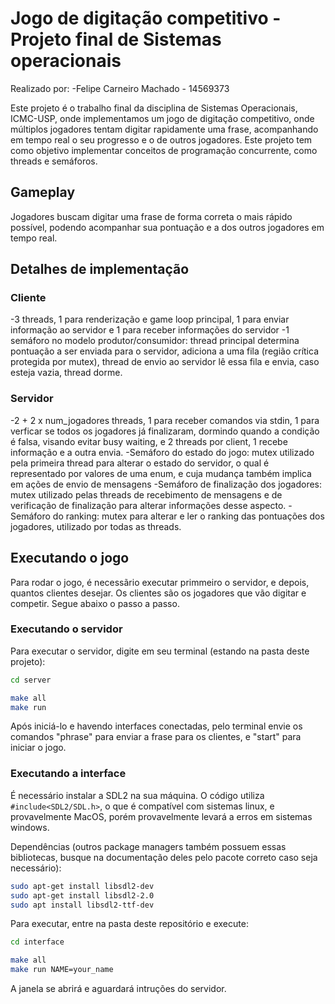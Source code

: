 # Jogo de digitação competitivo - Projeto final de Sistemas operacionais

Realizado por:
-Felipe Carneiro Machado - 14569373

Este projeto é o trabalho final da disciplina de Sistemas Operacionais, ICMC-USP, onde implementamos um jogo de digitação competitivo, onde múltiplos jogadores tentam digitar rapidamente uma frase, acompanhando em tempo real o seu progresso e o de outros jogadores. Este projeto tem como objetivo implementar conceitos de programação concurrente, como threads e semáforos.


## Gameplay   

Jogadores buscam digitar uma frase de forma correta o mais rápido possível, podendo acompanhar sua pontuação e a dos outros jogadores em tempo real.

## Detalhes de implementação  

### Cliente
-3 threads, 1 para renderização e game loop principal, 1 para enviar informação ao servidor e 1 para receber informações do servidor
-1 semáforo no modelo produtor/consumidor: thread principal determina pontuação a ser enviada para o servidor, adiciona a uma fila (região crítica protegida por mutex), thread de envio ao servidor
lê essa fila e envia, caso esteja vazia, thread dorme.

### Servidor
-2 + 2 x num_jogadores threads, 1 para receber comandos via stdin, 1 para verficar se todos os jogadores já finalizaram, dormindo quando a condição é falsa, visando evitar 
busy waiting, e 2 threads por client, 1 recebe informação e a outra envia.
-Semáforo do estado do jogo: mutex utilizado pela primeira thread para alterar o estado do servidor, o qual é representado por valores de uma enum, e cuja mudança também implica em ações de envio de mensagens
-Semáforo de finalização dos jogadores: mutex utilizado pelas threads de recebimento de mensagens e de verificação de finalização para alterar informações desse aspecto.
-Semáforo do ranking: mutex para alterar e ler o ranking das pontuações dos jogadores, utilizado por todas as threads.


## Executando o jogo

Para rodar o jogo, é necessãrio executar primmeiro o servidor, e depois, quantos clientes desejar. Os clientes são os jogadores que vão digitar e competir. Segue abaixo o passo a passo.

### Executando o servidor

Para executar o servidor, digite em seu terminal (estando na pasta deste projeto):

```bash
cd server
```

```bash
make all
make run
```

Após iniciá-lo e havendo interfaces conectadas, pelo terminal envie os comandos "phrase" para enviar a frase para os clientes, e "start" para iniciar o jogo.

### Executando a interface 

É necessário instalar a SDL2 na sua máquina. O código utiliza `#include<SDL2/SDL.h>`, o que é compatível com sistemas linux, e provavelmente MacOS, porém provavelmente levará a erros em sistemas windows.


Dependências (outros package managers também possuem essas bibliotecas, busque na documentação deles pelo pacote correto caso seja necessário):

```bash
sudo apt-get install libsdl2-dev
sudo apt-get install libsdl2-2.0
sudo apt install libsdl2-ttf-dev
```

Para executar, entre na pasta deste repositório e execute:

```bash
cd interface
```

```bash
make all
make run NAME=your_name
```

A janela se abrirá e aguardará intruções do servidor.
